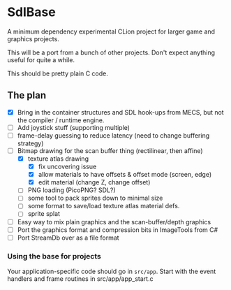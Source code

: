 # SdlBase

A minimum dependency experimental CLion project for larger game and graphics projects.

This will be a port from a bunch of other projects. Don't expect anything
useful for quite a while.

This should be pretty plain C code.

## The plan

* [x] Bring in the container structures and SDL hook-ups from MECS, but not the compiler / runtime engine.
* [ ] Add joystick stuff (supporting multiple)
* [ ] frame-delay guessing to reduce latency (need to change buffering strategy)
* [ ] Bitmap drawing for the scan buffer thing (rectilinear, then affine)
  * [x] texture atlas drawing
    * [x] fix uncovering issue
    * [x] allow materials to have offsets & offset mode (screen, edge)
    * [x] edit material (change Z, change offset)
  * [ ] PNG loading (PicoPNG? SDL?)
  * [ ] some tool to pack sprites down to minimal size
  * [ ] some format to save/load texture atlas material defs.
  * [ ] sprite splat
* [ ] Easy way to mix plain graphics and the scan-buffer/depth graphics
* [ ] Port the graphics format and compression bits in ImageTools from C#
* [ ] Port StreamDb over as a file format

### Using the base for projects

Your application-specific code should go in `src/app`.
Start with the event handlers and frame routines in src/app/app_start.c